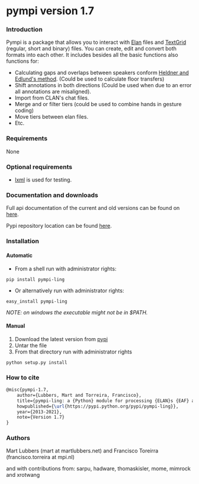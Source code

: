 pympi version 1.7
==================
### Introduction
Pympi is a package that allows you to interact with [Elan][1] files and [TextGrid][2] (regular, short and binary) files.
You can create, edit and convert both formats into each other.
It includes besides all the basic functions also functions for:
- Calculating gaps and overlaps between speakers conform [Heldner and Edlund's method][3]. (Could be used to calculate floor transfers)
- Shift annotations in both directions (Could be used when due to an error all annotations are misaligned).
- Import from CLAN's chat files.
- Merge and or filter tiers (could be used to combine hands in gesture coding)
- Move tiers between elan files.
- Etc.

### Requirements
None

### Optional requirements
- [lxml][4] is used for testing.

### Documentation and downloads
Full api documentation of the current and old versions can be found on [here][5].

Pypi repository location can be found [here][6].

### Installation
#### Automatic
- From a shell run with administrator rights:
```Shell
pip install pympi-ling
```
- Or alternatively run with administrator rights:
```Shell
easy_install pympi-ling
```

*NOTE: on windows the executable might not be in $PATH.*

#### Manual
1. Download the latest version from [pypi][5]
2. Untar the file
3. From that directory run with administrator rights
```Shell
python setup.py install
```

### How to cite
```tex
@misc{pympi-1.7,
	author={Lubbers, Mart and Torreira, Francisco},
	title={pympi-ling: a {Python} module for processing {ELAN}s {EAF} and {Praat}s {TextGrid} annotation files.},
	howpublished={\url{https://pypi.python.org/pypi/pympi-ling}},
	year={2013-2021},
	note={Version 1.7}
}
```

### Authors
Mart Lubbers (mart at martlubbers.net)
and
Francisco Toreirra (francisco.torreira at mpi.nl)

and with contributions from:
sarpu, hadware, thomaskisler, mome, mimrock and xrotwang

[1]: https://tla.mpi.nl/tools/tla-tools/elan/
[2]: http://www.fon.hum.uva.nl/praat/
[3]: http://www.sciencedirect.com/science/article/pii/S0095447010000628
[4]: http://lxml.de/
[5]: http://dopefishh.github.io/pympi/
[6]: https://pypi.python.org/pypi/pympi-ling/
